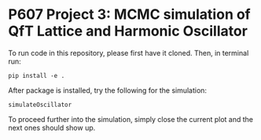 # P607 Project 3: MCMC simulation of QfT Lattice and Harmonic Oscillator

To run code in this repository, please first have it cloned. Then, in terminal run:
```
pip install -e .
```
After package is installed, try the following for the simulation:
```
simulateOscillator
```
To proceed further into the simulation, simply close the current plot and the next ones should show up.
